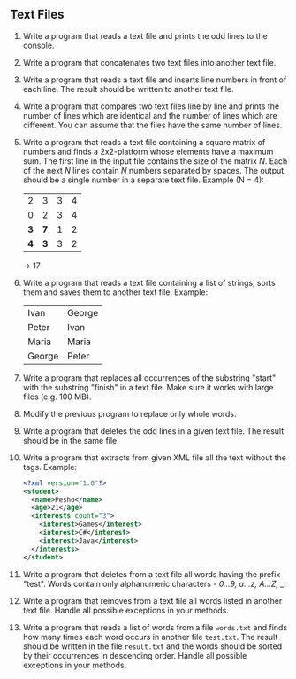 ## Text Files

1. Write a program that reads a text file and prints the odd lines to the console.
1. Write a program that concatenates two text files into another text file.
1. Write a program that reads a text file and inserts line numbers in front of each line. The result should be written to another text file.
1. Write a program that compares two text files line by line and prints the number of lines which are identical and the number of lines which are different. You can assume that the files have the same number of lines.
1. Write a program that reads a text file containing a square matrix of numbers and finds a 2x2-platform whose elements have a maximum sum. The first line in the input file contains the size of the matrix *N*. Each of the next *N* lines contain *N* numbers separated by spaces. The output should be a single number in a separate text file. Example (N = 4):
        <table border=0>
            <tr>
                <td>2</td>
                <td>3</td>
                <td>3</td>
                <td>4</td>
            </tr>
            <tr>
                <td>0</td>
                <td>2</td>
                <td>3</td>
                <td>4</td>
            </tr>
            <tr>
                <td><strong>3</strong></td>
                <td><strong>7</strong></td>
                <td>1</td>
                <td>2</td>
            </tr>
            <tr>
                <td><strong>4</strong></td>
                <td><strong>3</strong></td>
                <td>3</td>
                <td>2</td>
            </tr>
        </table>
    -> 17
1. Write a program that reads a text file containing a list of strings, sorts them and saves them to another text file. Example:
        <table>
            <tr>
                <td>Ivan</td>
                <td>George</td>
            </tr>
            <tr>
                <td>Peter</td>
                <td>Ivan</td>
            </tr>
            <tr>
                <td>Maria</td>
                <td>Maria</td>
            </tr>
            <tr>
                <td>George</td>
                <td>Peter</td>
            </tr>
        </table>
1. Write a program that replaces all occurrences of the substring "start" with the substring "finish" in a text file. Make sure it works with large files (e.g. 100 MB).
1. Modify the previous program to replace only whole words.
1. Write a program that deletes the odd lines in a given text file. The result should be in the same file.
1. Write a program that extracts from given XML file all the text without the tags. Example:
    
    ```xml
    <?xml version="1.0"?>
    <student>
      <name>Pesho</name>
      <age>21</age>
      <interests count="3">
        <interest>Games</interest>
        <interest>C#</interest>
        <interest>Java</interest>
      </interests>
    </student>
    ```
1. Write a program that deletes from a text file all words having the prefix "test". Words contain only alphanumeric characters - *0...9, a...z, A...Z, _*.
1. Write a program that removes from a text file all words listed in another text file. Handle all possible exceptions in your methods.
1. Write a program that reads a list of words from a file `words.txt` and finds how many times each word occurs in another file `test.txt`. The result should be written in the file `result.txt` and the words should be sorted by their occurrences in descending order. Handle all possible exceptions in your methods.
